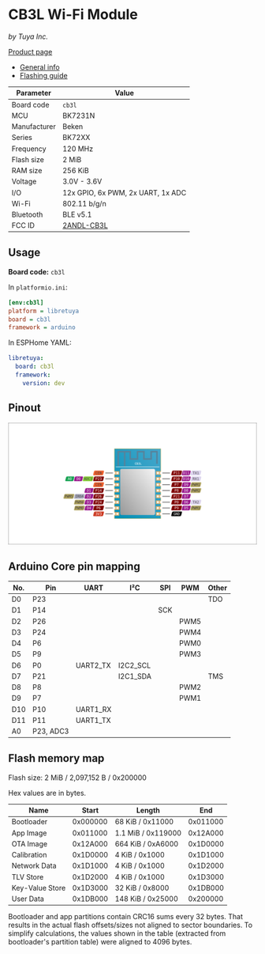 # CB3L Wi-Fi Module

*by Tuya Inc.*

[Product page](https://developer.tuya.com/en/docs/iot/cb3l-module-datasheet?id=Kai51ngmrh3qm)

- [General info](../../docs/platform/beken-72xx/README.md)
- [Flashing guide](../../docs/platform/beken-72xx/flashing.md)

Parameter    | Value
-------------|------------------------------------------
Board code   | `cb3l`
MCU          | BK7231N
Manufacturer | Beken
Series       | BK72XX
Frequency    | 120 MHz
Flash size   | 2 MiB
RAM size     | 256 KiB
Voltage      | 3.0V - 3.6V
I/O          | 12x GPIO, 6x PWM, 2x UART, 1x ADC
Wi-Fi        | 802.11 b/g/n
Bluetooth    | BLE v5.1
FCC ID       | [2ANDL-CB3L](https://fccid.io/2ANDL-CB3L)

## Usage

**Board code:** `cb3l`

In `platformio.ini`:

```ini
[env:cb3l]
platform = libretuya
board = cb3l
framework = arduino
```

In ESPHome YAML:

```yaml
libretuya:
  board: cb3l
  framework:
    version: dev
```

## Pinout

![Pinout](pinout_cb3l.svg)

## Arduino Core pin mapping

No. | Pin       | UART     | I²C      | SPI | PWM  | Other
----|-----------|----------|----------|-----|------|------
D0  | P23       |          |          |     |      | TDO
D1  | P14       |          |          | SCK |      |
D2  | P26       |          |          |     | PWM5 |
D3  | P24       |          |          |     | PWM4 |
D4  | P6        |          |          |     | PWM0 |
D5  | P9        |          |          |     | PWM3 |
D6  | P0        | UART2_TX | I2C2_SCL |     |      |
D7  | P21       |          | I2C1_SDA |     |      | TMS
D8  | P8        |          |          |     | PWM2 |
D9  | P7        |          |          |     | PWM1 |
D10 | P10       | UART1_RX |          |     |      |
D11 | P11       | UART1_TX |          |     |      |
A0  | P23, ADC3 |          |          |     |      |

## Flash memory map

Flash size: 2 MiB / 2,097,152 B / 0x200000

Hex values are in bytes.

Name            | Start    | Length             | End
----------------|----------|--------------------|---------
Bootloader      | 0x000000 | 68 KiB / 0x11000   | 0x011000
App Image       | 0x011000 | 1.1 MiB / 0x119000 | 0x12A000
OTA Image       | 0x12A000 | 664 KiB / 0xA6000  | 0x1D0000
Calibration     | 0x1D0000 | 4 KiB / 0x1000     | 0x1D1000
Network Data    | 0x1D1000 | 4 KiB / 0x1000     | 0x1D2000
TLV Store       | 0x1D2000 | 4 KiB / 0x1000     | 0x1D3000
Key-Value Store | 0x1D3000 | 32 KiB / 0x8000    | 0x1DB000
User Data       | 0x1DB000 | 148 KiB / 0x25000  | 0x200000

Bootloader and app partitions contain CRC16 sums every 32 bytes. That results in the actual flash offsets/sizes not aligned to sector boundaries. To simplify calculations, the values shown in the table (extracted from bootloader's partition table) were aligned to 4096 bytes.
